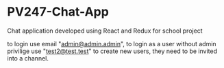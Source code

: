 # PV247-Chat-App
Chat application developed using React and Redux for school project

to login use email "admin@admin.admin",
to login as a user without admin privilige use "test2@test.test"
to create new users, they need to be invited into a channel.
